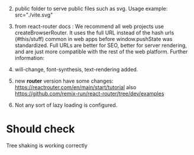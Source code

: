 2. public folder to serve public files such as svg. Usage example: src="./vite.svg"
3. from react-router docs : We recommend all web projects use createBrowserRouter.
   It uses the full URL instead of the hash urls (#this/stuff) common in web apps before window.pushState was standardized. Full URLs are better for SEO, better for server rendering, and are just more compatible with the rest of the web platform.
   Further information:

4. will-change, font-synthesis, text-rendering added.
5. new **router** version have some changes: https://reactrouter.com/en/main/start/tutorial
   also https://github.com/remix-run/react-router/tree/dev/examples
6. Not any sort of lazy loading is configured.

# Should check

Tree shaking is working correctly
